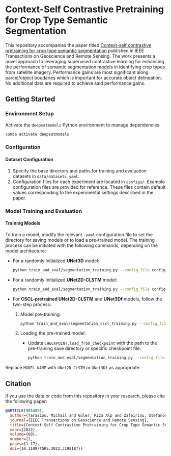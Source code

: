 
# Context-Self Contrastive Pretraining for Crop Type Semantic Segmentation

This repository accompanies the paper titled [Context-self contrastive pretraining for crop type semantic segmentation](https://ieeexplore.ieee.org/abstract/document/9854891) 
published in IEEE Transactions on Geoscience and Remote Sensing. 
The work presents a novel approach to leveraging supervised contrastive learning for enhancing the 
performance of semantic segmentation models in identifying crop types from satellite imagery. 
Performance gains are most significant along parcel/object boudaries which is important for accurate object delineation. 
No additional data are required to achieve said performance gains.

## Getting Started

### Environment Setup

Activate the `deepsatmodels` Python environment to manage dependencies:

```bash
conda activate deepsatmodels
```

### Configuration

#### Dataset Configuration

1. Specify the base directory and paths for training and evaluation datasets in `data/datasets.yaml`.
2. Configuration files for each experiment are located in `configs/`. Example configuration files are provided for reference. These files contain default values corresponding to the experimental settings described in the paper.

### Model Training and Evaluation

#### Training Models

To train a model, modify the relevant `.yaml` configuration file to set the directory for saving models or to load a pre-trained model. The training process can be initiated with the following commands, depending on the model architecture:

- For a randomly initialized **UNet3D** model:

  ```bash
  python train_and_eval/segmentation_training.py --config_file configs/**/UNet3D.yaml --gpu_ids 0,1
  ```

- For a randomly initialized **UNet2D-CLSTM** model:

  ```bash
  python train_and_eval/segmentation_training.py --config_file configs/**/UNet2D_CLSTM.yaml --gpu_ids 0,1
  ```

- For **CSCL-pretrained UNet2D-CLSTM** and **UNet3Df** models, follow the two-step process:

  1. Model pre-training:

     ```bash
     python train_and_eval/segmentation_cscl_training.py --config_file configs/**/MODEL_NAME_CSCL.yaml --gpu_ids 0,1
     ```

  2. Loading the pre-trained model:

     - Update `CHECKPOINT.load_from_checkpoint` with the path to the pre-training save directory or specific checkpoint file:

       ```bash
       python train_and_eval/segmentation_training.py --config_file configs/**/MODEL_NAME.yaml --gpu_ids 0,1
       ```

Replace `MODEL_NAME` with `UNet2D_CLSTM` or `UNet3Df` as appropriate.

## Citation

If you use the data or code from this repository in your research, please cite the following paper:

```bibtex
@ARTICLE{9854891,
  author={Tarasiou, Michail and Güler, Riza Alp and Zafeiriou, Stefanos},
  journal={IEEE Transactions on Geoscience and Remote Sensing}, 
  title={Context-Self Contrastive Pretraining for Crop Type Semantic Segmentation}, 
  year={2022},
  volume={60},
  number={},
  pages={1-17},
  doi={10.1109/TGRS.2022.3198187}}
```
